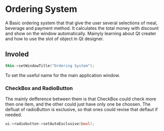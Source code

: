 # Ordering System
A Basic ordering system that that give the user several selections of meal, beverage and payment method. It calculates the total money with discount and show on the window automatically. Mainyly learning about Qt creater and how to use the slot of object in Qt designer.
## Involed
```cpp
this->setWindowTitle("Ordering System");
```
To set the useful name for the main application window.
### CheckBox and RadioButton
The mainly defference between them is that CheckBox could check more then one item, and the other could just have only one be choosen. The defluat of radioButton is exclusive, so that ones could revise that deflaut if needed.
```cpp
ui->radiobutton->setAutoExclusive(bool); 
```

